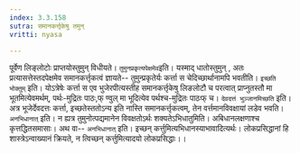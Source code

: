 ```yaml
---
index: 3.3.158
sutra: समानकर्त्तृकेषु तमुन्
vritti: nyasa

---
```

पूर्वेण लिङ्लोटोः प्राप्तयोस्तुमुन् विधीयते। `तुमुनप्रकृत्यपेक्षमेव`इति। यस्माद् धातोस्तुमुन् , अतः प्रत्यासत्तेस्तदपेक्षमेव समानकर्त्तृकत्वं ज्ञायते-- तुमुन्प्रकृतेर्यः कर्त्ता स चेदिच्छार्थानामपि भवतीति। `इच्छति भोक्तुम्` इति। योऽत्रेषेः कर्त्ता स एव भुजेरपीत्यस्तीह समानकर्त्तृकेषु लिङलोटौ च परत्वात् प्राप्नुतस्तौ मा भूतमित्येवमर्थम्, पर्थः-मुद्रितः पाठः,फ् ण्वुल् मा भूदित्येव पर्थश्च-मुद्रितः पाठःफ् च।
`देवदत्तं भुञ्जानमिच्छति` इति। अत्र भूजेर्देवदत्तः कर्त्ता, इच्छतेस्ततोऽन्य इति नास्ति समानकर्त्तृकत्वम्, तेन वर्त्तमानविवक्षायां लडेव भवति। `अनभिधानात्` इति। न ह्यत्र तुमुनोत्पद्यमानेन विवक्षतोऽर्थः शक्यतेऽभिधातुमिति। अबिधानलक्षणाश्च कृत्तद्धितसमासाः। अथ वा-- `अनभिधानात्` इति। इच्छन् कर्त्तुमित्यभिधानस्याभावादित्यर्थः। लोकप्रसिद्धानां हि शास्त्रेऽन्वाख्यानं क्रियते, न त्विच्छन् कर्त्तुमित्यादयो लोकप्रसिद्धाः।।